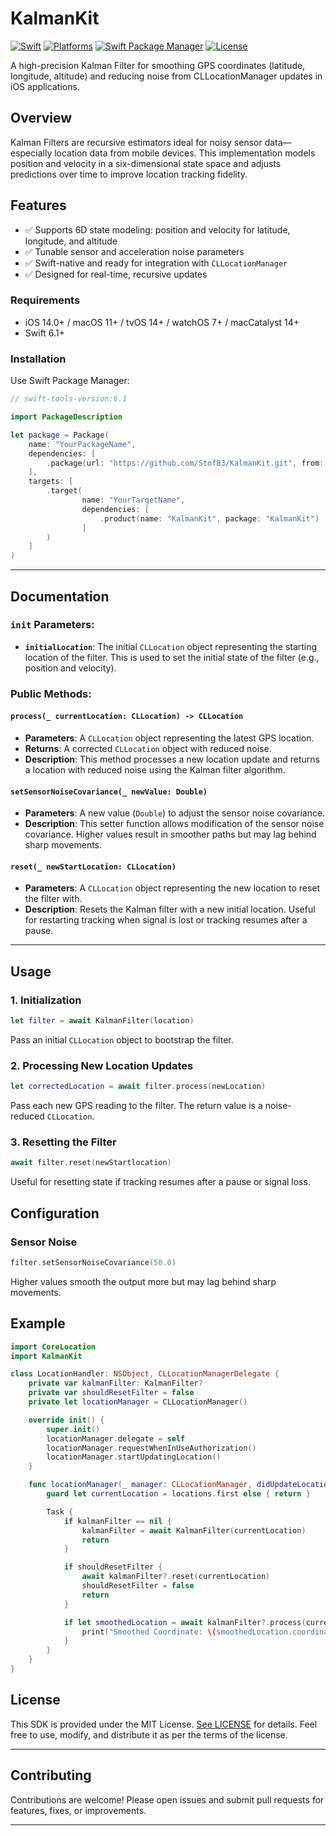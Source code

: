 
# KalmanKit

[![Swift](https://img.shields.io/badge/Swift-6.1-orange?style=flat-square)](https://img.shields.io/badge/Swift-6.1-Orange?style=flat-square)
[![Platforms](https://img.shields.io/badge/Platforms-macOS_iOS_tvOS_watchOS_visionOS-green?style=flat-square)](https://img.shields.io/badge/Platforms-macOS_iOS_tvOS_watchOS_vision_OS_Linux_Windows_Android-Green?style=flat-square)
[![Swift Package Manager](https://img.shields.io/badge/Swift_Package_Manager-compatible-orange?style=flat-square)](https://img.shields.io/badge/Swift_Package_Manager-compatible-orange?style=flat-square)
[![License](https://img.shields.io/badge/license-MIT-blue.svg)](https://github.com/Stof83/KalmanKit/blob/main/LICENSE)

A high-precision Kalman Filter for smoothing GPS coordinates (latitude, longitude, altitude) and reducing noise from CLLocationManager updates in iOS applications.

## Overview

Kalman Filters are recursive estimators ideal for noisy sensor data—especially location data from mobile devices. This implementation models position and velocity in a six-dimensional state space and adjusts predictions over time to improve location tracking fidelity.

## Features

- ✅ Supports 6D state modeling: position and velocity for latitude, longitude, and altitude
- ✅ Tunable sensor and acceleration noise parameters
- ✅ Swift-native and ready for integration with `CLLocationManager`
- ✅ Designed for real-time, recursive updates

### Requirements

- iOS 14.0+ / macOS 11+ / tvOS 14+ / watchOS 7+ / macCatalyst 14+
- Swift 6.1+

### Installation

Use Swift Package Manager:

```swift
// swift-tools-version:6.1

import PackageDescription

let package = Package(
    name: "YourPackageName",
    dependencies: [
        .package(url: "https://github.com/Stof83/KalmanKit.git", from: "1.0.0")
    ],
    targets: [
        .target(
                name: "YourTargetName",
                dependencies: [
                    .product(name: "KalmanKit", package: "KalmanKit")
                ]
        )
    ]
)
```

---

## Documentation

### `init` Parameters:

- **`initialLocation`**: 
    The initial `CLLocation` object representing the starting location of the filter. This is used to set the initial state of the filter (e.g., position and velocity).

### Public Methods:

#### `process(_ currentLocation: CLLocation) -> CLLocation`

- **Parameters**: A `CLLocation` object representing the latest GPS location.
- **Returns**: A corrected `CLLocation` object with reduced noise.
- **Description**: This method processes a new location update and returns a location with reduced noise using the Kalman filter algorithm.

#### `setSensorNoiseCovariance(_ newValue: Double)`

- **Parameters**: A new value (`Double`) to adjust the sensor noise covariance.
- **Description**: This setter function allows modification of the sensor noise covariance. Higher values result in smoother paths but may lag behind sharp movements.

#### `reset(_ newStartLocation: CLLocation)`

- **Parameters**: A `CLLocation` object representing the new location to reset the filter with.
- **Description**: Resets the Kalman filter with a new initial location. Useful for restarting tracking when signal is lost or tracking resumes after a pause.

---

## Usage

### 1. Initialization

```swift
let filter = await KalmanFilter(location)
```

Pass an initial `CLLocation` object to bootstrap the filter.

### 2. Processing New Location Updates

```swift
let correctedLocation = await filter.process(newLocation)
```

Pass each new GPS reading to the filter. The return value is a noise-reduced `CLLocation`.

### 3. Resetting the Filter

```swift
await filter.reset(newStartlocation)
```

Useful for resetting state if tracking resumes after a pause or signal loss.

## Configuration

### Sensor Noise

```swift
filter.setSensorNoiseCovariance(50.0)
```

Higher values smooth the output more but may lag behind sharp movements.

## Example

```swift
import CoreLocation
import KalmanKit

class LocationHandler: NSObject, CLLocationManagerDelegate {
    private var kalmanFilter: KalmanFilter?
    private var shouldResetFilter = false
    private let locationManager = CLLocationManager()

    override init() {
        super.init()
        locationManager.delegate = self
        locationManager.requestWhenInUseAuthorization()
        locationManager.startUpdatingLocation()
    }

    func locationManager(_ manager: CLLocationManager, didUpdateLocations locations: [CLLocation]) {
        guard let currentLocation = locations.first else { return }

        Task {
            if kalmanFilter == nil {
                kalmanFilter = await KalmanFilter(currentLocation)
                return
            }

            if shouldResetFilter {
                await kalmanFilter?.reset(currentLocation)
                shouldResetFilter = false
                return
            }

            if let smoothedLocation = await kalmanFilter?.process(currentLocation) {
                print("Smoothed Coordinate: \(smoothedLocation.coordinate)")
            }
        }
    }
}
```

## License

This SDK is provided under the MIT License. [See LICENSE](https://github.com/Stof83/KalmanKit/blob/main/LICENSE) for details.
Feel free to use, modify, and distribute it as per the terms of the license.


---

## Contributing

Contributions are welcome! Please open issues and submit pull requests for features, fixes, or improvements.

---
